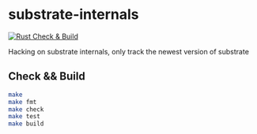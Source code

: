# substrate-internals

[![Rust Check & Build](https://github.com/Akagi201/substrate-internals/actions/workflows/ci.yml/badge.svg)](https://github.com/Akagi201/substrate-internals/actions/workflows/ci.yml)

Hacking on substrate internals, only track the newest version of substrate

## Check && Build

```sh
make
make fmt
make check
make test
make build
```
